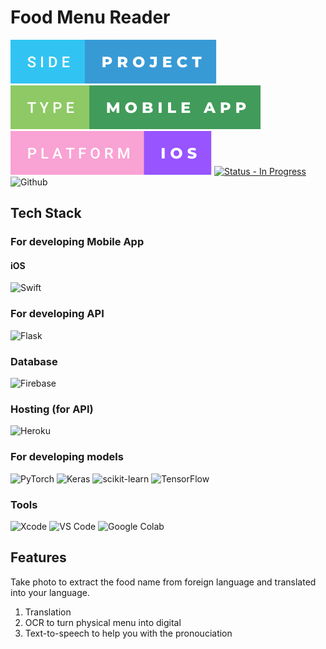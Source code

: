 # Food Menu Reader

![side-project.svg](/side-project.svg) ![type-mobile-app.svg](/type-mobile-app.svg)  ![platform-ios.svg](/platform-ios.svg)
[![Status - In Progress](https://img.shields.io/badge/Status-In_Progress-2ea44e?style=for-the-badge)](https://) ![Github](https://img.shields.io/badge/GitHub-100000?style=for-the-badge&logo=github&logoColor=white)

## Tech Stack
### For developing Mobile App
#### iOS
![Swift](https://img.shields.io/badge/Swift-FA7343?style=for-the-badge&logo=swift&logoColor=white)
### For developing API
![Flask](https://img.shields.io/badge/flask-%23000.svg?style=for-the-badge&logo=flask&logoColor=white)

### Database
![Firebase](https://img.shields.io/badge/Firebase-039BE5?style=for-the-badge&logo=Firebase&logoColor=white)

### Hosting (for API)
![Heroku](https://img.shields.io/badge/Heroku-430098?style=for-the-badge&logo=heroku&logoColor=white)

### For developing models
![PyTorch](https://img.shields.io/badge/PyTorch-%23EE4C2C.svg?style=for-the-badge&logo=PyTorch&logoColor=white) ![Keras](https://img.shields.io/badge/Keras-%23D00000.svg?style=for-the-badge&logo=Keras&logoColor=white) ![scikit-learn](https://img.shields.io/badge/scikit--learn-%23F7931E.svg?style=for-the-badge&logo=scikit-learn&logoColor=white) ![TensorFlow](https://img.shields.io/badge/TensorFlow-%23FF6F00.svg?style=for-the-badge&logo=TensorFlow&logoColor=white)

### Tools
![Xcode](https://img.shields.io/badge/Xcode-007ACC?style=for-the-badge&logo=Xcode&logoColor=white)  ![VS Code](https://img.shields.io/badge/Visual_Studio_Code-0078D4?style=for-the-badge&logo=visual%20studio%20code&logoColor=white)  ![Google Colab](https://img.shields.io/badge/Colab-F9AB00?style=for-the-badge&logo=googlecolab&color=525252)



## Features
Take photo to extract the food name from foreign language and translated into your language.

1. Translation
2. OCR to turn physical menu into digital
3. Text-to-speech to help you with the pronouciation
